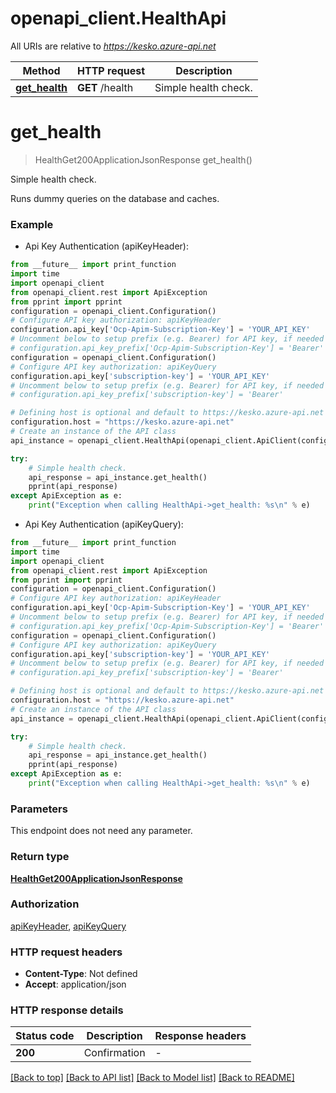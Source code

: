 # openapi_client.HealthApi

All URIs are relative to *https://kesko.azure-api.net*

Method | HTTP request | Description
------------- | ------------- | -------------
[**get_health**](HealthApi.md#get_health) | **GET** /health | Simple health check.


# **get_health**
> HealthGet200ApplicationJsonResponse get_health()

Simple health check.

Runs dummy queries on the database and caches.  

### Example

* Api Key Authentication (apiKeyHeader):
```python
from __future__ import print_function
import time
import openapi_client
from openapi_client.rest import ApiException
from pprint import pprint
configuration = openapi_client.Configuration()
# Configure API key authorization: apiKeyHeader
configuration.api_key['Ocp-Apim-Subscription-Key'] = 'YOUR_API_KEY'
# Uncomment below to setup prefix (e.g. Bearer) for API key, if needed
# configuration.api_key_prefix['Ocp-Apim-Subscription-Key'] = 'Bearer'
configuration = openapi_client.Configuration()
# Configure API key authorization: apiKeyQuery
configuration.api_key['subscription-key'] = 'YOUR_API_KEY'
# Uncomment below to setup prefix (e.g. Bearer) for API key, if needed
# configuration.api_key_prefix['subscription-key'] = 'Bearer'

# Defining host is optional and default to https://kesko.azure-api.net
configuration.host = "https://kesko.azure-api.net"
# Create an instance of the API class
api_instance = openapi_client.HealthApi(openapi_client.ApiClient(configuration))

try:
    # Simple health check.
    api_response = api_instance.get_health()
    pprint(api_response)
except ApiException as e:
    print("Exception when calling HealthApi->get_health: %s\n" % e)
```

* Api Key Authentication (apiKeyQuery):
```python
from __future__ import print_function
import time
import openapi_client
from openapi_client.rest import ApiException
from pprint import pprint
configuration = openapi_client.Configuration()
# Configure API key authorization: apiKeyHeader
configuration.api_key['Ocp-Apim-Subscription-Key'] = 'YOUR_API_KEY'
# Uncomment below to setup prefix (e.g. Bearer) for API key, if needed
# configuration.api_key_prefix['Ocp-Apim-Subscription-Key'] = 'Bearer'
configuration = openapi_client.Configuration()
# Configure API key authorization: apiKeyQuery
configuration.api_key['subscription-key'] = 'YOUR_API_KEY'
# Uncomment below to setup prefix (e.g. Bearer) for API key, if needed
# configuration.api_key_prefix['subscription-key'] = 'Bearer'

# Defining host is optional and default to https://kesko.azure-api.net
configuration.host = "https://kesko.azure-api.net"
# Create an instance of the API class
api_instance = openapi_client.HealthApi(openapi_client.ApiClient(configuration))

try:
    # Simple health check.
    api_response = api_instance.get_health()
    pprint(api_response)
except ApiException as e:
    print("Exception when calling HealthApi->get_health: %s\n" % e)
```

### Parameters
This endpoint does not need any parameter.

### Return type

[**HealthGet200ApplicationJsonResponse**](HealthGet200ApplicationJsonResponse.md)

### Authorization

[apiKeyHeader](../README.md#apiKeyHeader), [apiKeyQuery](../README.md#apiKeyQuery)

### HTTP request headers

 - **Content-Type**: Not defined
 - **Accept**: application/json

### HTTP response details
| Status code | Description | Response headers |
|-------------|-------------|------------------|
**200** | Confirmation |  -  |

[[Back to top]](#) [[Back to API list]](../README.md#documentation-for-api-endpoints) [[Back to Model list]](../README.md#documentation-for-models) [[Back to README]](../README.md)

